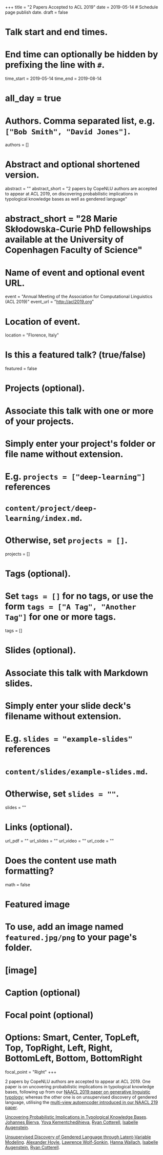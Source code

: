 +++
title = "2 Papers Accepted to ACL 2019"
date = 2019-05-14  # Schedule page publish date.
draft = false

# Talk start and end times.
#   End time can optionally be hidden by prefixing the line with `#`.
time_start = 2019-05-14
time_end = 2019-08-14
# all_day = true

# Authors. Comma separated list, e.g. `["Bob Smith", "David Jones"]`.
authors = []

# Abstract and optional shortened version.
abstract = ""
abstract_short = "2 papers by CopeNLU authors are accepted to appear at ACL 2019, on discovering probabilistic implications in typological knowledge bases as well as gendered language"
# abstract_short = "28 Marie Skłodowska-Curie PhD fellowships available at the University of Copenhagen Faculty of Science"

# Name of event and optional event URL.
event = "Annual Meeting of the Association for Computational Linguistics (ACL 2019)"
event_url = "http://acl2019.org"

# Location of event.
location = "Florence, Italy"

# Is this a featured talk? (true/false)
featured = false

# Projects (optional).
#   Associate this talk with one or more of your projects.
#   Simply enter your project's folder or file name without extension.
#   E.g. `projects = ["deep-learning"]` references 
#   `content/project/deep-learning/index.md`.
#   Otherwise, set `projects = []`.
projects = []

# Tags (optional).
#   Set `tags = []` for no tags, or use the form `tags = ["A Tag", "Another Tag"]` for one or more tags.
tags = []

# Slides (optional).
#   Associate this talk with Markdown slides.
#   Simply enter your slide deck's filename without extension.
#   E.g. `slides = "example-slides"` references 
#   `content/slides/example-slides.md`.
#   Otherwise, set `slides = ""`.
slides = ""

# Links (optional).
url_pdf = ""
url_slides = ""
url_video = ""
url_code = ""

# Does the content use math formatting?
math = false

# Featured image
# To use, add an image named `featured.jpg/png` to your page's folder. 
# [image]
  # Caption (optional)

  # Focal point (optional)
  # Options: Smart, Center, TopLeft, Top, TopRight, Left, Right, BottomLeft, Bottom, BottomRight
  focal_point = "Right"
+++

2 papers by CopeNLU authors are accepted to appear at ACL 2019. One paper is on uncovering probabilistic implications in typological knowledge bases, following up from our <a href="/publication/2019_naacl_bjerva/">NAACL 2019 paper on generative linguistic typology</a>; whereas the other one is on unsupervised discovery of gendered language, utilising the <a href="/publication/2019_naacl_hoyle/">multi-view autoencoder introduced in our NAACL 219 paper</a>.

<a href="/publication/2019_acl_bjerva/">Uncovering Probabilistic Implications in Typological Knowledge Bases</a>.
<a href="/authors/johannes-bjerva/">Johannes Bjerva</a>, <a href="/authors/yova-kementchedjhieva/">Yova Kementchedjhieva</a>, <a href="/authors/ryan-cotterell/">Ryan Cotterell</a>, <a href="/authors/isabelle-augenstein/">Isabelle Augenstein</a>.

<a href="/publication/2019_acl_hoyle/">Unsupervised Discovery of Gendered Language through Latent-Variable Modeling</a>.
<a href="/authors/alexander-hoyle/">Alexander Hoyle</a>, <a href="/authors/lawrence-wolf-sonkin/">Lawrence Wolf-Sonkin</a>, <a href="/authors/hanna-wallach/">Hanna Wallach</a>, <a href="/authors/isabelle-augenstein/">Isabelle Augenstein</a>, <a href="/authors/ryan-cotterell/">Ryan Cotterell</a>.
